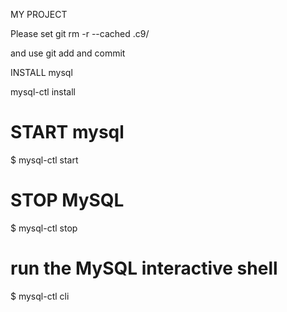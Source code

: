 MY PROJECT

Please set
git rm -r --cached .c9/

and use git add and commit

INSTALL mysql

mysql-ctl install


# START mysql
$ mysql-ctl start
# STOP MySQL
$ mysql-ctl stop
        
# run the MySQL interactive shell
$ mysql-ctl cli